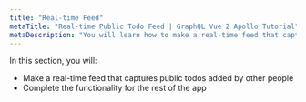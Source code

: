 ```yaml
---
title: "Real-time Feed"
metaTitle: "Real-time Public Todo Feed | GraphQL Vue 2 Apollo Tutorial"
metaDescription: "You will learn how to make a real-time feed that captures public todos added by other people."
---
```


In this section, you will:

- Make a real-time feed that captures public todos added by other people
- Complete the functionality for the rest of the app
